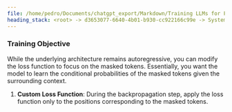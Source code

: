 ```yaml
---
file: /home/pedro/Documents/chatgpt_export/Markdown/Training LLMs for FIM.md
heading_stack: <root> -> d3653077-6640-4b01-b930-cc922166c99e -> System -> 42013fd0-4021-45b5-a02e-4bbeeeb173ab -> System -> aaa298f3-a860-4d8c-9fe0-73b1a02d2c0f -> User -> ccf9ba9f-5d24-494c-97d3-9b4b0f0fa00e -> Assistant -> aaa21265-6d8b-4384-8c19-d32ac8c59430 -> User -> 18a81849-1009-4f45-84b4-5bca45f411e8 -> Assistant -> Data Preparation -> Training Objective
---
```

### Training Objective
While the underlying architecture remains autoregressive, you can modify the loss function to focus on the masked tokens. Essentially, you want the model to learn the conditional probabilities of the masked tokens given the surrounding context.

1. **Custom Loss Function**: During the backpropagation step, apply the loss function only to the positions corresponding to the masked tokens.

